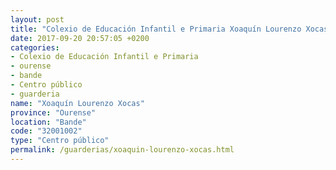 ```yaml
---
layout: post
title: "Colexio de Educación Infantil e Primaria Xoaquín Lourenzo Xocas"
date: 2017-09-20 20:57:05 +0200
categories:
- Colexio de Educación Infantil e Primaria
- ourense
- bande
- Centro público
- guarderia
name: "Xoaquín Lourenzo Xocas"
province: "Ourense"
location: "Bande"
code: "32001002"
type: "Centro público"
permalink: /guarderias/xoaquin-lourenzo-xocas.html
---
```

